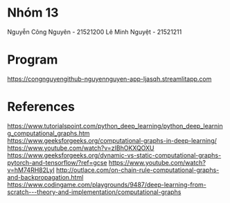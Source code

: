 # Nhóm 13
Nguyễn Công Nguyên - 21521200
Lê Minh Nguyệt - 21521211

# Program
https://congnguyengithub-nguyennguyen-app-ljasqh.streamlitapp.com

# References
https://www.tutorialspoint.com/python_deep_learning/python_deep_learning_computational_graphs.htm
https://www.geeksforgeeks.org/computational-graphs-in-deep-learning/
https://www.youtube.com/watch?v=zIBhOKXQOXU
https://www.geeksforgeeks.org/dynamic-vs-static-computational-graphs-pytorch-and-tensorflow/?ref=gcse
https://www.youtube.com/watch?v=hM74RH82LyI
http://outlace.com/on-chain-rule-computational-graphs-and-backpropagation.html
https://www.codingame.com/playgrounds/9487/deep-learning-from-scratch---theory-and-implementation/computational-graphs
